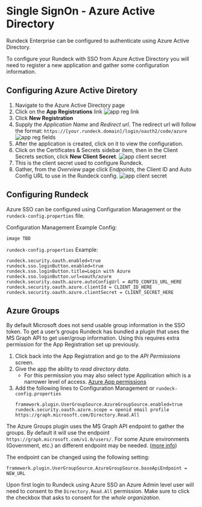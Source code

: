 # Single SignOn - Azure Active Directory

Rundeck Enterprise can be configured to authenticate using Azure Active Directory.

To configure your Rundeck with SSO from Azure Active Directory you will need to register a new application and gather some configuration information.

## Configuring Azure Active Diretory

1. Navigate to the Azure Active Directory page
1. Click on the **App Registrations** link
    ![app reg link](~@assets/img/sso-azure-appreg.jpg)
1. Click **New Registration**
1. Supply the _Application Name_ and _Redirect url_.
    The redirect url will follow the format: `https://[your.rundeck.domain]/login/oauth2/code/azure`
    ![app reg fields](~@assets/img/sso-azure-registerapp.jpg)
1. After the application is created, click on it to view the configuration.
1. Click on the Certificates & Secrets sidebar item, then in the Client Secrets section, click **New Client Secret**.
    ![app client secret](~@assets/img/sso-azure-clientsecret.jpg)
1. This is the client secret used to configure Rundeck.
1. Gather, from the _Overview_ page click _Endpoints_, the Client ID and Auto Config URL to use in the Rundeck config.
    ![app client secret](~@assets/img/sso-azure-configvalues.jpg)

## Configuring Rundeck

Azure SSO can be configured using Configuration Management or the `rundeck-config.properties` file.

Configuration Management Example Config:

`image TBD`

`rundeck-config.properties` Example:

```
rundeck.security.oauth.enabled=true  
rundeck.sso.loginButton.enabled=true  
rundeck.sso.loginButton.title=Login with Azure  
rundeck.sso.loginButton.url=oauth/azure  
rundeck.security.oauth.azure.autoConfigUrl = AUTO_CONFIG_URL_HERE  
rundeck.security.oauth.azure.clientId = CLIENT_ID_HERE  
rundeck.security.oauth.azure.clientSecret = CLIENT_SECRET_HERE  
```

## Azure Groups

By default Microsoft does not send usable group information in the SSO token. To get a user’s groups Rundeck has bundled a plugin that uses the MS Graph API to get user/group information. Using this requires extra permission for the App Registration set up previously.

1. Click back into the App Registration and go to the _API Permissions_ screen.
1. Give the app the ability to _read directory data_.
    - For this permission you may also select type Application which is a narrower level of access.
    [Azure App permissions](~@assets/img/sso-azure-groupspermissions.jpg)
1. Add the following lines to Configuration Management or `rundeck-config.properties`
    ```
    framework.plugin.UserGroupSource.AzureGroupSource.enabled=true  
    rundeck.security.oauth.azure.scope = openid email profile https://graph.microsoft.com/Directory.Read.All
    ```

The Azure Groups plugin uses the MS Graph API endpoint to gather the groups.  By default it will use the endpoint `https://graph.microsoft.com/v1.0/users/`.  For some Azure environments (Government, etc.) an different endpoint may be needed. ([more info](https://docs.microsoft.com/en-us/answers/questions/434905/microsoft-graph-api-for-azure-us-government-plan.html))  

The endpoint can be changed using the following setting:

```
framework.plugin.UserGroupSource.AzureGroupSource.baseApiEndpoint = NEW_URL
```

Upon first login to Rundeck using Azure SSO an Azure Admin level user will need to consent to the `Directory.Read.All` permission. Make sure to click the checkbox that asks to consent for the _whole organization_.
